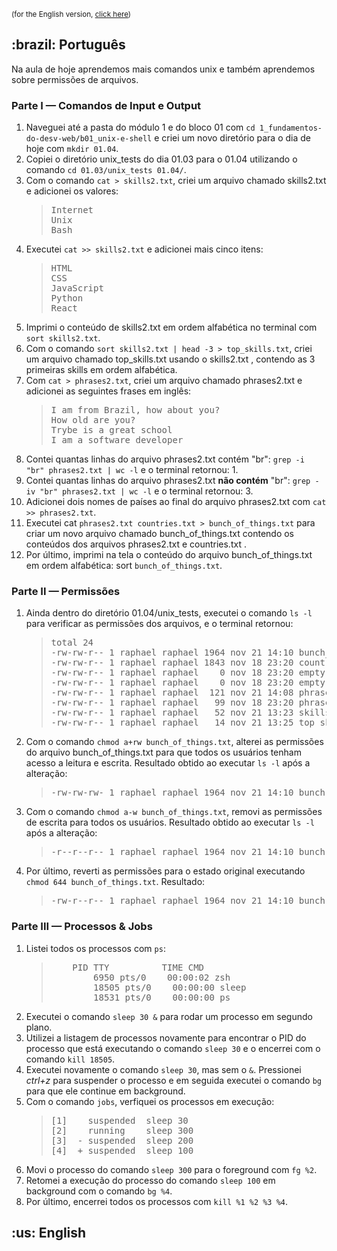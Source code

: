 <small>(for the English version, <a href="#en">click here</a>)</small>
<h2>:brazil: Português</h2>
<p>Na aula de hoje aprendemos mais comandos unix e também aprendemos sobre permissões de arquivos.</p>
<h3>Parte I — Comandos de Input e Output</h3>
    <ol>
        <li>Naveguei até a pasta do módulo 1 e do bloco 01 com <code>cd 1_fundamentos-do-desv-web/b01_unix-e-shell</code> e criei um novo diretório para o dia de hoje com <code>mkdir 01.04</code>.
        <li>Copiei o diretório unix_tests do dia 01.03 para o 01.04 utilizando o comando <code>cd 01.03/unix_tests 01.04/</code>.
        <li>Com o comando <code>cat > skills2.txt</code>, criei um arquivo chamado skills2.txt e adicionei os valores:
            <blockquote>
                <pre>
Internet
Unix
Bash</pre>
            </blockquote>
        <li>Executei <code>cat >> skills2.txt</code> e adicionei mais cinco itens:
            <blockquote>
                <pre>
HTML
CSS
JavaScript
Python
React</pre>
            </blockquote>
        <li>Imprimi o conteúdo de skills2.txt em ordem alfabética no terminal com <code>sort skills2.txt</code>.
        <li>Com o comando <code>sort skills2.txt | head -3 > top_skills.txt</code>, criei um arquivo chamado top_skills.txt usando o skills2.txt , contendo as 3 primeiras skills em ordem alfabética.
        <li>Com <code>cat > phrases2.txt</code>, criei um arquivo chamado phrases2.txt e adicionei as seguintes frases em inglês:
            <blockquote>
                <pre>
I am from Brazil, how about you?
How old are you?
Trybe is a great school
I am a software developer</pre>
            </blockquote>
        <li>Contei quantas linhas do arquivo phrases2.txt contém "br": <code>grep -i "br" phrases2.txt | wc -l</code> e o terminal retornou: 1.
        <li>Contei quantas linhas do arquivo phrases2.txt <strong>não contém</strong> "br": <code>grep -iv "br" phrases2.txt | wc -l</code> e o terminal retornou: 3.
        <li>Adicionei dois nomes de países ao final do arquivo phrases2.txt com <code>cat >> phrases2.txt</code>.
        <li>Executei cat <code>phrases2.txt countries.txt > bunch_of_things.txt</code> para criar um novo arquivo chamado bunch_of_things.txt contendo os conteúdos dos arquivos phrases2.txt e countries.txt .
        <li>Por último, imprimi na tela o conteúdo do arquivo bunch_of_things.txt em ordem alfabética: sort <code>bunch_of_things.txt</code>.
    </ol>
<h3>Parte II — Permissões</h3>
    <ol>
        <li>Ainda dentro do diretório 01.04/unix_tests, executei o comando <code>ls -l</code> para verificar as permissões dos arquivos, e o terminal retornou:
            <blockquote>
                <pre>
total 24
-rw-rw-r-- 1 raphael raphael 1964 nov 21 14:10 bunch_of_things.txt
-rw-rw-r-- 1 raphael raphael 1843 nov 18 23:20 countries.txt
-rw-rw-r-- 1 raphael raphael    0 nov 18 23:20 empty.pdf
-rw-rw-r-- 1 raphael raphael    0 nov 18 23:20 empty.tbt
-rw-rw-r-- 1 raphael raphael  121 nov 21 14:08 phrases2.txt
-rw-rw-r-- 1 raphael raphael   99 nov 18 23:20 phrases.txt
-rw-rw-r-- 1 raphael raphael   52 nov 21 13:23 skills2.txt
-rw-rw-r-- 1 raphael raphael   14 nov 21 13:25 top_skills.txt</pre>
            </blockquote>
        <li>Com o comando <code>chmod a+rw bunch_of_things.txt</code>, alterei as permissões do arquivo bunch_of_things.txt para que todos os usuários tenham acesso a leitura e escrita. Resultado obtido ao executar <code>ls -l</code> após a alteração:
            <blockquote>
                <pre>
-rw-rw-rw- 1 raphael raphael 1964 nov 21 14:10 bunch_of_things.txt</pre>
            </blockquote>
        <li>Com o comando <code>chmod a-w bunch_of_things.txt</code>, removi as permissões de escrita para todos os usuários. Resultado obtido ao executar <code>ls -l</code> após a alteração:
            <blockquote>
                <pre>
-r--r--r-- 1 raphael raphael 1964 nov 21 14:10 bunch_of_things.txt</pre>
            </blockquote>
        <li>Por último, reverti as permissões para o estado original executando <code>chmod 644 bunch_of_things.txt</code>. Resultado:
            <blockquote>
                <pre>
-rw-r--r-- 1 raphael raphael 1964 nov 21 14:10 bunch_of_things.txt</pre>
            </blockquote>
    </ol>
<h3>Parte III — Processos & Jobs</h3>
    <ol>
        <li>Listei todos os processos com <code>ps</code>:
    <blockquote>
        <pre>
    PID TTY          TIME CMD
        6950 pts/0    00:00:02 zsh
        18505 pts/0    00:00:00 sleep
        18531 pts/0    00:00:00 ps</pre>
    </blockquote>
        <li>Executei o comando <code>sleep 30 &</code> para rodar um processo em segundo plano.
        <li>Utilizei a listagem de processos novamente para encontrar o PID do processo que está executando o comando <code>sleep 30</code> e o encerrei com o comando <code>kill 18505</code>.
        <li>Executei novamente o comando <code>sleep 30</code>, mas sem o <code>&</code>. Pressionei <em>ctrl+z</em> para suspender o processo e em seguida executei o comando <code>bg</code> para que ele continue em background.
        <li>Com o comando <code>jobs</code>, verfiquei os processos em execução:
<blockquote>
    <pre>
[1]    suspended  sleep 30
[2]    running    sleep 300
[3]  - suspended  sleep 200
[4]  + suspended  sleep 100</pre>
</blockquote>
        <li>Movi o processo do comando <code>sleep 300</code> para o foreground com <code>fg %2</code>.
        <li>Retomei a execução do processo do comando <code>sleep 100</code> em background com o comando <code>bg %4</code>.
        <li>Por último, encerrei todos os processos com <code>kill %1 %2 %3 %4</code>.
    </ol>

<h2 id="en">:us: English</h2>
